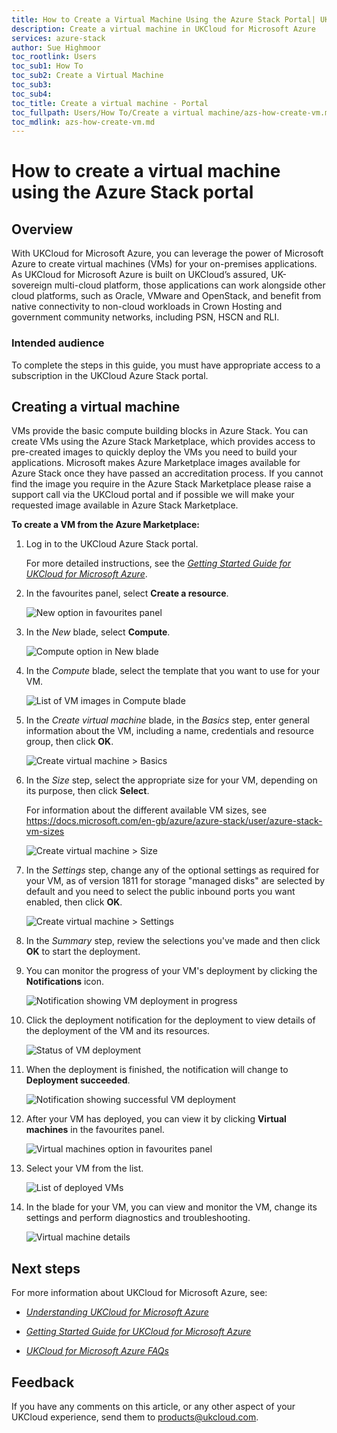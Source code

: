 ```yaml
---
title: How to Create a Virtual Machine Using the Azure Stack Portal| UKCloud Ltd
description: Create a virtual machine in UKCloud for Microsoft Azure
services: azure-stack
author: Sue Highmoor
toc_rootlink: Users
toc_sub1: How To
toc_sub2: Create a Virtual Machine
toc_sub3:
toc_sub4:
toc_title: Create a virtual machine - Portal
toc_fullpath: Users/How To/Create a virtual machine/azs-how-create-vm.md
toc_mdlink: azs-how-create-vm.md
---
```


# How to create a virtual machine using the Azure Stack portal

## Overview

With UKCloud for Microsoft Azure, you can leverage the power of Microsoft Azure to create virtual machines (VMs) for your on-premises applications. As UKCloud for Microsoft Azure is built on UKCloud’s assured, UK-sovereign multi-cloud platform, those applications can work alongside other cloud platforms, such as Oracle, VMware and OpenStack, and benefit from native connectivity to non-cloud workloads in Crown Hosting and government community networks, including PSN, HSCN and RLI.

### Intended audience

To complete the steps in this guide, you must have appropriate access to a subscription in the UKCloud Azure Stack portal.

## Creating a virtual machine

VMs provide the basic compute building blocks in Azure Stack. You can create VMs using the Azure Stack Marketplace, which provides access to pre-created images to quickly deploy the VMs you need to build your applications. Microsoft makes Azure Marketplace images available for Azure Stack once they have passed an accreditation process. If you cannot find the image you require in the Azure Stack Marketplace please raise a support call via the UKCloud portal and if possible we will make your requested image available in Azure Stack Marketplace.

**To create a VM from the Azure Marketplace:**

1. Log in to the UKCloud Azure Stack portal.

   For more detailed instructions, see the [*Getting Started Guide for UKCloud for Microsoft Azure*](azs-gs.md).

2. In the favourites panel, select **Create a resource**.

    ![New option in favourites panel](images/azsp_newmenu.png)

3. In the *New* blade, select **Compute**.

    ![Compute option in New blade](images/azsp_newblade.png)

4. In the *Compute* blade, select the template that you want to use for your VM.

    ![List of VM images in Compute blade](images/azsp_computeblade.png)

5. In the *Create virtual machine* blade, in the *Basics* step, enter general information about the VM, including a name, credentials and resource group, then click **OK**.

    ![Create virtual machine > Basics](images/azsp_createvm_basics.png)

6. In the *Size* step, select the appropriate size for your VM, depending on its purpose, then click **Select**.

    For information about the different available VM sizes, see <https://docs.microsoft.com/en-gb/azure/azure-stack/user/azure-stack-vm-sizes>

    ![Create virtual machine > Size](images/azsp_createvm_size.png)

7. In the *Settings* step, change any of the optional settings as required for your VM, as of version 1811 for storage "managed disks" are selected by default and you need to select the public inbound ports you want enabled, then click **OK**.

    ![Create virtual machine > Settings](images/azsp_createvm_settings_v1811.png)

8. In the *Summary* step, review the selections you've made and then click **OK** to start the deployment.

9. You can monitor the progress of your VM's deployment by clicking the **Notifications** icon.

    ![Notification showing VM deployment in progress](images/azsp_createvm_progress.png)

10. Click the deployment notification for the deployment to view details of the deployment of the VM and its resources.

    ![Status of VM deployment](images/azsp_createvm_deployment.png)

11. When the deployment is finished, the notification will change to **Deployment succeeded**.

    ![Notification showing successful VM deployment](images/azsp_createvm_deployment_success.png)

12. After your VM has deployed, you can view it by clicking **Virtual machines** in the favourites panel.

    ![Virtual machines option in favourites panel](images/azsp_vmsmenu.png)

13. Select your VM from the list.

    ![List of deployed VMs](images/azsp_vmslist.png)

14. In the blade for your VM, you can view and monitor the VM, change its settings and perform diagnostics and troubleshooting.

    ![Virtual machine details](images/azsp_vmdetails.png)

## Next steps

For more information about UKCloud for Microsoft Azure, see:

- [*Understanding UKCloud for Microsoft Azure*](azs-ref-overview.md)

- [*Getting Started Guide for UKCloud for Microsoft Azure*](azs-gs.md)

- [*UKCloud for Microsoft Azure FAQs*](azs-faq.md)

## Feedback

If you have any comments on this article, or any other aspect of your UKCloud experience, send them to <products@ukcloud.com>.
